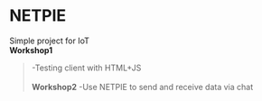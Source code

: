 # NETPIE
Simple project for IoT\
**Workshop1**
 > -Testing client with HTML+JS\
 \
 **Workshop2**
 > -Use NETPIE to send and receive data via chat
